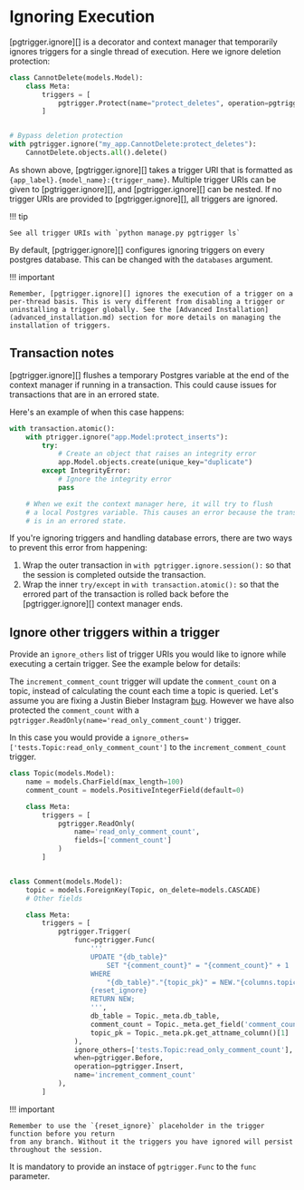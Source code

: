 # Ignoring Execution

[pgtrigger.ignore][] is a decorator and context manager that temporarily ignores triggers for a single
thread of execution. Here we ignore deletion protection:

```python
class CannotDelete(models.Model):
    class Meta:
        triggers = [
            pgtrigger.Protect(name="protect_deletes", operation=pgtrigger.Delete)
        ]


# Bypass deletion protection
with pgtrigger.ignore("my_app.CannotDelete:protect_deletes"):
    CannotDelete.objects.all().delete()
```

As shown above, [pgtrigger.ignore][] takes a trigger URI that is formatted as `{app_label}.{model_name}:{trigger_name}`. Multiple trigger URIs can be given to [pgtrigger.ignore][], and [pgtrigger.ignore][] can be nested. If no trigger URIs are provided to [pgtrigger.ignore][], all triggers are ignored.

!!! tip

    See all trigger URIs with `python manage.py pgtrigger ls`

By default, [pgtrigger.ignore][] configures ignoring triggers on every postgres database. This can be changed with the `databases` argument.

!!! important

    Remember, [pgtrigger.ignore][] ignores the execution of a trigger on a per-thread basis. This is very different from disabling a trigger or uninstalling a trigger globally. See the [Advanced Installation](advanced_installation.md) section for more details on managing the installation of triggers.

## Transaction notes

[pgtrigger.ignore][] flushes a temporary Postgres variable at the end of the context manager if running in a transaction. This could cause issues for transactions that are in an errored state.

Here's an example of when this case happens:

```python
with transaction.atomic():
    with ptrigger.ignore("app.Model:protect_inserts"):
        try:
            # Create an object that raises an integrity error
            app.Model.objects.create(unique_key="duplicate")
        except IntegrityError:
            # Ignore the integrity error
            pass

    # When we exit the context manager here, it will try to flush
    # a local Postgres variable. This causes an error because the transaction
    # is in an errored state.
```

If you're ignoring triggers and handling database errors, there are two ways to prevent this error from happening:

1. Wrap the outer transaction in `with pgtrigger.ignore.session():` so that the session is completed outside the transaction.
2. Wrap the inner `try/except` in `with transaction.atomic():` so that the errored part of the transaction is rolled back before the [pgtrigger.ignore][] context manager ends.


## Ignore other triggers within a trigger

Provide an `ignore_others` list of trigger URIs you would like to ignore while executing
a certain trigger. See the example below for details:

The `increment_comment_count` trigger will update the `comment_count` on a topic, instead of calculating
the count each time a topic is queried. Let's assume you are fixing a Justin Bieber Instagram
[bug](https://www.wired.com/2015/11/how-instagram-solved-its-justin-bieber-problem/). However we have
also protected the `comment_count` with a `pgtrigger.ReadOnly(name='read_only_comment_count')` trigger.

In this case you would provide a `ignore_others=['tests.Topic:read_only_comment_count']` to the
`increment_comment_count` trigger.

```python
class Topic(models.Model):
    name = models.CharField(max_length=100)
    comment_count = models.PositiveIntegerField(default=0)

    class Meta:
        triggers = [
            pgtrigger.ReadOnly(
                name='read_only_comment_count',
                fields=['comment_count']
            )
        ]


class Comment(models.Model):
    topic = models.ForeignKey(Topic, on_delete=models.CASCADE)
    # Other fields

    class Meta:
        triggers = [
            pgtrigger.Trigger(
                func=pgtrigger.Func(
                    '''
                    UPDATE "{db_table}"
                        SET "{comment_count}" = "{comment_count}" + 1
                    WHERE
                        "{db_table}"."{topic_pk}" = NEW."{columns.topic}";
                    {reset_ignore}
                    RETURN NEW;
                    ''',
                    db_table = Topic._meta.db_table,
                    comment_count = Topic._meta.get_field('comment_count').get_attname_column()[1],
                    topic_pk = Topic._meta.pk.get_attname_column()[1]                   
                ),    
                ignore_others=['tests.Topic:read_only_comment_count'],
                when=pgtrigger.Before,
                operation=pgtrigger.Insert,
                name='increment_comment_count'
            ),
        ]
```

!!! important

    Remember to use the `{reset_ignore}` placeholder in the trigger function before you return
    from any branch. Without it the triggers you have ignored will persist throughout the session.

It is mandatory to provide an instace of `pgtrigger.Func` to the `func` parameter.